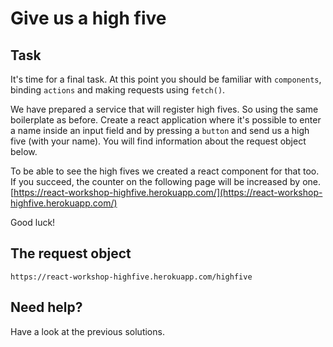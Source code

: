 # Give us a high five

## Task

It's time for a final task. At this point you should be familiar with `components`, binding `actions` and making requests using `fetch()`. 

We have prepared a service that will register high fives. So using the same boilerplate as before. Create a react application where it's possible to enter a name inside an input field and by pressing a `button` and send us a high five (with your name). You will find information about the request object below. 

To be able to see the high fives we created a react component for that too. If you succeed, the counter on the following page will be increased by one. [https://react-workshop-highfive.herokuapp.com/](https://react-workshop-highfive.herokuapp.com/)

Good luck!

## The request object

```
https://react-workshop-highfive.herokuapp.com/highfive
```

## Need help? 

Have a look at the previous solutions. 
